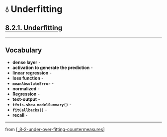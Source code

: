 # 💧 Underfitting

## [**8.2.1.** Underfitting](https://livebook.manning.com/book/deep-learning-with-javascript/chapter-8/30)

---

## **Vocabulary**

- **dense layer** -
- **activation to generate the prediction** -
- **linear regression** -
- **loss function** -
- **`meanAbsoluteError`** -
- **normalized** -
- **Regression** -
- **text-output** -
- **`tfvis.show.modelSummary()`** -
- **`fitCallbacks()`** -
- **recall** -

---
from [[_8-2-under-over-fitting-countermeasures]]

[//begin]: # "Autogenerated link references for markdown compatibility"
[_8-2-under-over-fitting-countermeasures]: _8-2-under-over-fitting-countermeasures.md "💧 Under Over Fit Counter Measures"
[//end]: # "Autogenerated link references"
